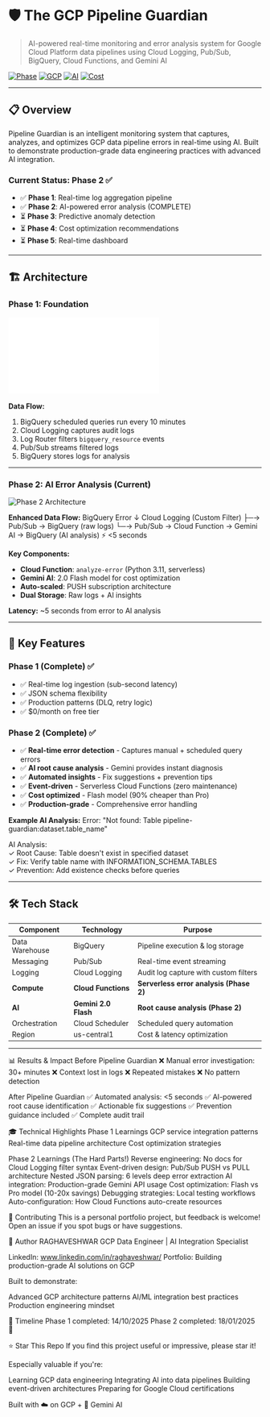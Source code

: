 # 🛡️ The GCP Pipeline Guardian

> AI-powered real-time monitoring and error analysis system for Google Cloud Platform data pipelines using Cloud Logging, Pub/Sub, BigQuery, Cloud Functions, and Gemini AI

[![Phase](https://img.shields.io/badge/Phase2-%20Complete-green)]()
[![GCP](https://img.shields.io/badge/GCP-BigQuery%20|%20Pub/Sub%20|%20Cloud%20Functions-blue)]()
[![AI](https://img.shields.io/badge/AI-Gemini%202.0%20Flash-orange)]()
[![Cost](https://img.shields.io/badge/Cost-~₹2/error-success)]()

---

## 📋 Overview

Pipeline Guardian is an intelligent monitoring system that captures, analyzes, and optimizes GCP data pipeline errors in real-time using AI. Built to demonstrate production-grade data engineering practices with advanced AI integration.

### Current Status: Phase 2 ✅
- ✅ **Phase 1**: Real-time log aggregation pipeline
- ✅ **Phase 2**: AI-powered error analysis (COMPLETE)
- ⏳ **Phase 3**: Predictive anomaly detection
- ⏳ **Phase 4**: Cost optimization recommendations
- ⏳ **Phase 5**: Real-time dashboard

---

## 🏗️ Architecture

### Phase 1: Foundation
![Phase 1 Architecture](docs/The-GCP-Pipeline-guardian-Phase1-Architecture.pdf)

**Data Flow:**
1. BigQuery scheduled queries run every 10 minutes
2. Cloud Logging captures audit logs
3. Log Router filters `bigquery_resource` events
4. Pub/Sub streams filtered logs
5. BigQuery stores logs for analysis


---

### Phase 2: AI Error Analysis (Current)
![Phase 2 Architecture](images/phase-2-architecture.png)

**Enhanced Data Flow:**
BigQuery Error ↓ Cloud Logging (Custom Filter) ├─→ Pub/Sub → BigQuery (raw logs) └─→ Pub/Sub → Cloud Function → Gemini AI → BigQuery (AI analysis) ⚡ <5 seconds





**Key Components:**
- **Cloud Function**: `analyze-error` (Python 3.11, serverless)
- **Gemini AI**: 2.0 Flash model for cost optimization
- **Auto-scaled**: PUSH subscription architecture
- **Dual Storage**: Raw logs + AI insights

**Latency:** ~5 seconds from error to AI analysis

---

## 🎯 Key Features

### Phase 1 (Complete) ✅
- ✅ Real-time log ingestion (sub-second latency)
- ✅ JSON schema flexibility
- ✅ Production patterns (DLQ, retry logic)
- ✅ $0/month on free tier

### Phase 2 (Complete) ✅
- ✅ **Real-time error detection** - Captures manual + scheduled query errors
- ✅ **AI root cause analysis** - Gemini provides instant diagnosis
- ✅ **Automated insights** - Fix suggestions + prevention tips
- ✅ **Event-driven** - Serverless Cloud Functions (zero maintenance)
- ✅ **Cost optimized** - Flash model (90% cheaper than Pro)
- ✅ **Production-grade** - Comprehensive error handling

**Example AI Analysis:**
Error: "Not found: Table pipeline-guardian:dataset.table_name"  

AI Analysis:  
 ✓ Root Cause: Table doesn't exist in specified dataset  
 ✓ Fix: Verify table name with INFORMATION_SCHEMA.TABLES  
 ✓ Prevention: Add existence checks before queries
 
 
---

## 🛠️ Tech Stack

| Component | Technology | Purpose |
|-----------|------------|---------|
| Data Warehouse | BigQuery | Pipeline execution & log storage |
| Messaging | Pub/Sub | Real-time event streaming |
| Logging | Cloud Logging | Audit log capture with custom filters |
| **Compute** | **Cloud Functions** | **Serverless error analysis (Phase 2)** |
| **AI** | **Gemini 2.0 Flash** | **Root cause analysis (Phase 2)** |
| Orchestration | Cloud Scheduler | Scheduled query automation |
| Region | us-central1 | Cost & latency optimization |

---

📊 Results & Impact
Before Pipeline Guardian
❌ Manual error investigation: 30+ minutes
❌ Context lost in logs
❌ Repeated mistakes
❌ No pattern detection

After Pipeline Guardian
✅ Automated analysis: <5 seconds
✅ AI-powered root cause identification
✅ Actionable fix suggestions
✅ Prevention guidance included
✅ Complete audit trail

🎓 Technical Highlights
Phase 1 Learnings
GCP service integration patterns
Real-time data pipeline architecture
Cost optimization strategies  
  
Phase 2 Learnings (The Hard Parts!)
Reverse engineering: No docs for Cloud Logging filter syntax
Event-driven design: Pub/Sub PUSH vs PULL architecture
Nested JSON parsing: 6 levels deep error extraction
AI integration: Production-grade Gemini API usage
Cost optimization: Flash vs Pro model (10-20x savings)
Debugging strategies: Local testing workflows
Auto-configuration: How Cloud Functions auto-create resources
  
🤝 Contributing
This is a personal portfolio project, but feedback is welcome! Open an issue if you spot bugs or have suggestions.

👤 Author
RAGHAVESHWAR
GCP Data Engineer | AI Integration Specialist

LinkedIn: www.linkedin.com/in/raghaveshwar/
Portfolio: Building production-grade AI solutions on GCP

Built to demonstrate:

Advanced GCP architecture patterns
AI/ML integration best practices
Production engineering mindset

📅 Timeline
Phase 1 completed: 14/10/2025
Phase 2 completed: 18/01/2025 🎉


⭐ Star This Repo
If you find this project useful or impressive, please star it!

Especially valuable if you're:

Learning GCP data engineering
Integrating AI into data pipelines
Building event-driven architectures
Preparing for Google Cloud certifications

  
Built with ☁️ on GCP + 🤖 Gemini AI
